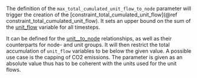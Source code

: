 The definition of the `max_total_cumulated_unit_flow_to_node` parameter will trigger the creation of the [constraint\_total\_cumulated\_unit\_flow](@ref constraint_total_cumulated_unit_flow). It sets an upper bound on the sum of the [unit\_flow](@ref) variable for all timesteps.

It can be defined for the [unit\_\_to\_node](@ref) relationships, as well as their counterparts for node- and unit groups. It will then restrict the total accumulation of `unit_flow` variables to be below the given value. A possible use case is the capping of CO2 emissions. The parameter is given as an absolute value thus has to be coherent with the units used for the unit flows.
